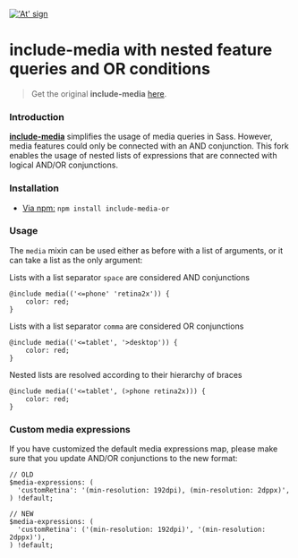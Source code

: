 <a href="http://include-media.com">!['At' sign](http://include-media.com/assets/images/logo.png)</a>

# include-media with nested feature queries and OR conditions

> Get the original **include-media** [here](https://github.com/eduardoboucas/include-media).

### Introduction

[**include-media**](https://github.com/eduardoboucas/include-media) simplifies the usage of media queries in Sass. However, media features could only be connected with an AND conjunction.
This fork enables the usage of nested lists of expressions that are connected with logical AND/OR conjunctions.

### Installation

- [Via npm:](https://www.npmjs.com/package/include-media-or) `npm install include-media-or`

### Usage

The `media` mixin can be used either as before with a list of arguments, or it can take a list as the only argument:

Lists with a list separator `space` are considered AND conjunctions

```
@include media(('<=phone' 'retina2x')) {
    color: red;
}
```

Lists with a list separator `comma` are considered OR conjunctions

```
@include media(('<=tablet', '>desktop')) {
    color: red;
}
```

Nested lists are resolved according to their hierarchy of braces

```
@include media(('<=tablet', (>phone retina2x))) {
    color: red;
}
```


### Custom media expressions

If you have customized the default media expressions map, please make sure that you update AND/OR conjunctions to the new format:

```
// OLD
$media-expressions: (
  'customRetina': '(min-resolution: 192dpi), (min-resolution: 2dppx)',
) !default;

// NEW
$media-expressions: (
  'customRetina': ('(min-resolution: 192dpi)', '(min-resolution: 2dppx)'),
) !default;
```
